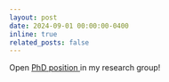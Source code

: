 ```yaml
---
layout: post
date: 2024-09-01 00:00:00-0400
inline: true
related_posts: false
---
```


Open <a href="https://careers.tudelft.nl/job/Delft-PhD-Position-Scalable-Graph-Learning-2628-CD/804744902/"> PhD position </a> in my research group!
